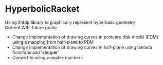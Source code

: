 # HyperbolicRacket
Using 2htdp library to graphically represent hyperbolic geometry </br >
Current WIP, future goals:
  - Change implementation of drawing curves in poincare disk model (PDM) using a mapping from half-plane to PDM
  - Change implementation of drawing curves in half-plane using lambda functions and 'stepper'
  - Convert to using complex numbers
